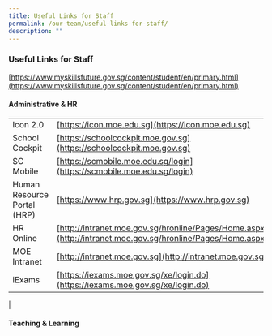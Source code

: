 ```yaml
---
title: Useful Links for Staff
permalink: /our-team/useful-links-for-staff/
description: ""
---
```

### Useful Links for Staff

[https://www.myskillsfuture.gov.sg/content/student/en/primary.html](https://www.myskillsfuture.gov.sg/content/student/en/primary.html)

#### Administrative & HR

|  |  |
|---|---|
| Icon 2.0 | [https://icon.moe.edu.sg](https://icon.moe.edu.sg) |
| School Cockpit | [https://schoolcockpit.moe.gov.sg](https://schoolcockpit.moe.gov.sg) |
| SC Mobile | [https://scmobile.moe.edu.sg/login](https://scmobile.moe.edu.sg/login) |
| Human Resource Portal (HRP) | [https://www.hrp.gov.sg](https://www.hrp.gov.sg) |
| HR Online | [http://intranet.moe.gov.sg/hronline/Pages/Home.aspx](http://intranet.moe.gov.sg/hronline/Pages/Home.aspx) |
| MOE Intranet | [http://intranet.moe.gov.sg](http://intranet.moe.gov.sg) |
| iExams | [https://iexams.moe.gov.sg/xe/login.do](https://iexams.moe.gov.sg/xe/login.do) |
|

#### Teaching & Learning


